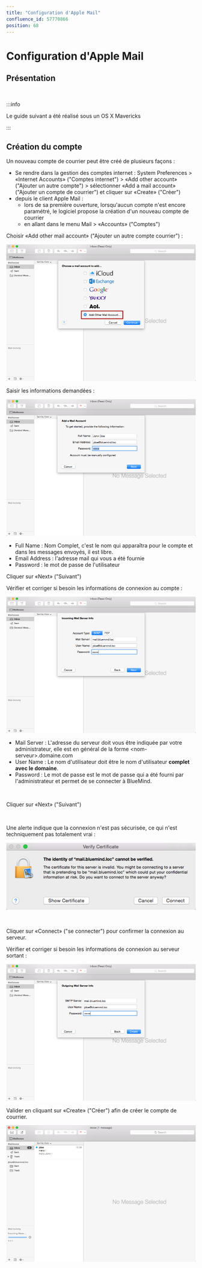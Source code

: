 ```yaml
---
title: "Configuration d'Apple Mail"
confluence_id: 57770866
position: 68
---
```

# Configuration d'Apple Mail


## Présentation

 


:::info

Le guide suivant a été réalisé sous un OS X Mavericks

:::


## Création du compte

Un nouveau compte de courrier peut être créé de plusieurs façons :

- Se rendre dans la gestion des comptes internet : System Preferences > «Internet Accounts» ("Comptes internet") > «Add other account» ("Ajouter un autre compte") > sélectionner «Add a mail account» ("Ajouter un compte de courrier") et cliquer sur «Create» ("Créer")
- depuis le client Apple Mail :
    - lors de sa première ouverture, lorsqu'aucun compte n'est encore paramétré, le logiciel propose la création d'un nouveau compte de courrier
    - en allant dans le menu Mail > «Accounts» ("Comptes")


Choisir «Add other mail account» ("Ajouter un autre compte courrier") :

![](../../../../attachments/57770866/57770872.png)

Saisir les informations demandées :

![](../../../../attachments/57770866/57770871.png)

- Full Name : Nom Complet, c'est le nom qui apparaîtra pour le compte et dans les messages envoyés, il est libre.
- Email Address : l'adresse mail qui vous a été fournie
- Password : le mot de passe de l'utilisateur


Cliquer sur «Next» ("Suivant")

Vérifier et corriger si besoin les informations de connexion au compte :

![](../../../../attachments/57770866/57770870.png)

- Mail Server : L'adresse du serveur doit vous être indiquée par votre administrateur, elle est en général de la forme &lt;nom-serveur>.domaine.com 
- User Name : Le nom d'utilisateur doit être le nom d'utilisateur **complet **avec le domaine****.
- Password : Le mot de passe est le mot de passe qui a été fourni par l'administrateur et permet de se connecter à BlueMind.


 

Cliquer sur «Next» ("Suivant")

 

Une alerte indique que la connexion n'est pas sécurisée, ce qui n'est techniquement pas totalement vrai :

![](../../../../attachments/57770866/57770869.png)

 

Cliquer sur «Connect» ("se connecter") pour confirmer la connexion au serveur.

Vérifier et corriger si besoin les informations de connexion au serveur sortant :

![](../../../../attachments/57770866/57770868.png)

Valider en cliquant sur «Create» ("Créer") afin de créer le compte de courrier.

![](../../../../attachments/57770866/57770867.png)


 

